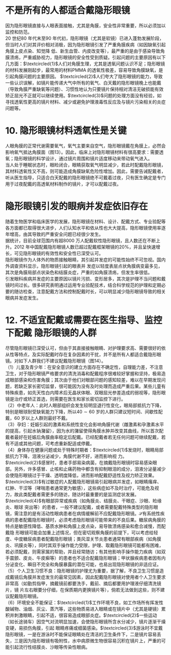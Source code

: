 # 不是所有的人都适合戴隐形眼镜  
因为隐形眼镜直接与人眼表面接触，尤其是角膜，安全性非常重要，所以必须加以监控和防范。  
20 世纪80 年代末至90 年代初，隐形眼镜（尤其是软镜）已进入蓬勃发展阶段，但当时人们对其评价相对消极，因为隐形眼镜引发了严重角膜疾病（如因缺氧引起角膜上皮点染、知觉降 低、新生血管、内皮改变等），最严重的是由于感染导致角膜溃疡，严重威胁视力，隐形眼镜的安全性受到质疑。引起问题的主要原因有以下几方面：$\textcircled{1}$人们对角膜生理，尤其是透氧问题认识不足；隐形眼镜的材料发展刚起步，最常用的材料PMMA 的透氧性极差，容易导致角膜缺氧，是引起角膜问题的主要原因。 $\textcircled{2}$人们夸大了隐形眼镜的能力，导致一些认识误解，如镜片能传递大气中所有的氧气、白天戴的隐形眼镜晚上也能戴（导致角膜严重缺氧等问题）、习惯性地认为只要镜片保持相对清洁无破损能有效矫正屈光不正就可以继续使用。$\textcircled{3}$问题的处理方面没有经验，如寻找透氧性更高的镜片材料、减少或避免护理液毒性反应及与镜片污染相关的炎症问题等。  
# 10. 隐形眼镜材料透氧性是关键  
人眼角膜的正常代谢需要氧气，氧气主要来自空气，隐形眼镜戴在角膜上，必然会影响氧气抵达角膜面（图13）。因此，临床上对隐形眼镜材料有很高要求：需要透氧；隐形眼镜的科学设计，通过镜片周围和镜片适度移动来带动氧气进入。  
当人处于睡眠状态时，眼睑闭合，眼睛获取氧气明显减少，若此时配戴隐形眼镜，其材料透氧性又不高，则可能造成角膜缺氧危险性增加。因此，需要告诫配戴者，听从医生指导，只适合白天配戴的隐形眼镜绝不可戴着过夜，只有医生确定是专门用于过夜配戴的高透氧材料制作的镜片，才可以配戴过夜。  
#  隐形眼镜引发的眼病并发症依旧存在  
随着生物医学和临床医学的发展，隐形眼镜在材料、设计、配戴方式、专业验配等各方面都已取得很大进步，人们认知水平和依从性也大大提高，隐形眼镜使用率逐年增高，由其导致的严重安全问题已经很少发生。  
据统计，目前全球范围内有超8000 万人配戴软性隐形眼镜，且人数还在不断上升。2012 年中国配戴隐形眼镜人数已超过配戴框架眼镜的$20\%$，并且呈快速增长，可见隐形眼镜的有效性和安全性已深受认可。  
隐形眼镜作为人体外的物质接触眼睛，其引起并发症的可能性始终不可忽视。国内外调查资料显示，隐形眼镜引起的眼表并 发症以轻度表层点状角膜病变最多见，其次是角膜局部点状染色和结膜炎症，严重的如角膜溃疡，但发生率很低。  
引发眼科疾病并发症的主要原因以镜片污损、变形居多，其次是护理不当问题和戴镜时间过长。很多研究表明通过运用专业验配技术，结合科学规范的护理和定期必要的随访检查，注意配戴方法和控制配戴时长，可以明显减少隐形眼镜导致的相关眼病并发症发生。  
# 12.  不适宜配戴或需要在医生指导、监控下配戴 隐形眼镜的人群  
尽管隐形眼镜已深受认可，但由于其直接接触眼睛、对护理要求高、需要很好的依从性等特点，及实际配戴时存在复杂因素的干扰，并不是所有人都适合戴隐形眼镜。对如下人群我们不建议配戴隐形眼镜（图14）。  
（1）儿童及青少年：在安全意识的建立方面存在不确定性，自理能力差，不注意卫生，对于隐形眼镜严格要求的清洗消毒和配戴程序很难较好掌握和坚持，极易造成眼部感染和伤害角膜；其次由于他们对眼部问题的感知较差，难以在早期发现问题，若缺乏家长密切监督，很可能因为没有及时处理而造成严重后果。某些儿童有特殊疾患，如先天性白内障术后无晶状体眼、双眼屈光参差造成的弱视等，隐形眼镜是治疗或矫正首选，则需要在医生和家长密切监控下进行。  
（2）中老年人：此时人眼部组织会发生较明显退行性变化，眼局部抵抗力下降，特别是眼球耐受缺氧能力下降，所以$40\sim60$ 岁的人群只建议短时间、间歇性配戴，60 岁以上人群则最好不戴。  
（3）孕妇：妊娠引起的激素和系统性变化会影响角膜代谢（雌激素和孕激素水平的提高，引起水钠潴留），因为水的潴留使得角膜水肿并改变其曲线，所以首次配戴者最好在妊娠后角膜曲率稳定后配戴。已经配戴者若无任何问题可继续配戴，若有不适或其他问题，可考虑重新配适或停戴。  
（4）身体存在健康问题或处于特殊时期者：$\textcircled{1}$发烧时，眼睛局部抵抗力下降，泪液分泌减少，角膜代谢不好，进而影响视 力。$\textcircled{2}$感冒时，患者手部易染病菌，在摘戴隐形眼镜时容易感染眼部。另外，许多感冒、止咳和止痛药物中都含有抑制眼泪的成分，泪液分泌量减少会使隐形眼镜过于干燥、透明度降低，进而影响配戴舒适性及视力矫正效果。$\textcircled{3}$有过敏症的人配戴隐形眼镜易引起眼病并发症，如眼睛瘙痒、红肿、干涩等（哮喘患者通常更为敏感），这些病症如不及时治疗，可能危及视力，故此类配戴者需更多的随访，随访时最重要的是监测症状发展。$\textcircled{4}$有眼部异常或疾病（如角膜炎、结膜炎、干眼症、沙眼、睑缘炎、眼球 突出等）的患者，一般不建议配戴，或者需要配戴特殊类型的隐形眼镜，需注意的是有活动性眼病患者在病情缓解前不应配戴隐形眼镜。$\mathcal{S}$有系统性疾病的患者配戴隐形眼镜时，必须考虑隐形眼镜可能带来的不良后果。糖尿病角膜的特点是敏感性降低、基质水肿和角膜上皮点染，易导致溃疡感染和愈合减慢，而配戴隐 形眼镜可能会加重上述情况，但在密切观察角膜的前提下，可以考虑给轻度、中度糖尿病患者配戴隐形眼镜；类风湿关节炎患者通常有眼部疾病（如角膜炎、巩膜炎等），同时其双手操作能力受限，护理、取戴隐形眼镜可能都有困难，若必须配戴，则需家属的帮助，并且经常随访；有其他影响手操作能力疾病（如双手震颤、皮炎、牛皮癣等）的患者也不适合配戴隐形眼镜；甲状腺疾病患者因有内分泌变化、瞬目不完全和角膜暴露的潜在可能，也易出现隐形眼镜的非适应证。  
（5）个人卫生习惯不良：隐形眼镜的护理尤为重要，据了解，不良卫生习惯是造成戴镜后角膜并发症发生的最常见因素，因此配戴隐形眼镜对使用者个人卫生要求非常高（如勤剪指甲，摘戴镜前都要洗手，戴前、摘后都要用护理液仔细清洗镜片，镜 片左右眼要分仔细，在保质期内更换镜片等），倘若无法做到这些，则不建议配戴隐形眼镜。  
（6）环境安全不能保证：$\textcircled{1}$工作环境不良，如工作场所有挥发性酸碱物、油烟、灰尘、蒸汽等，这些物质易进入眼睛或在镜片中（尤其是硬镜）累积并刺激眼睛，引起不适，很容易造成眼部炎症。$\textcircled{2}$一些运动（如长途骑车）因空气对流明显加速，会使隐形眼镜所含水分减少，镜片逐渐干燥变硬，易损伤角膜，引起 眼睛疼痛或细菌感染。$\textcircled{3}$游泳时不宜戴隐形眼镜，一是在游泳时不能保证眼睛处在清洁的卫生条件下，二是镜片容易丢失，三是因为隐形眼镜有吸附性，水中病原微生物很容易沉积在镜片上，严重的可能引起流行性结膜炎、沙眼等传染性眼病。  